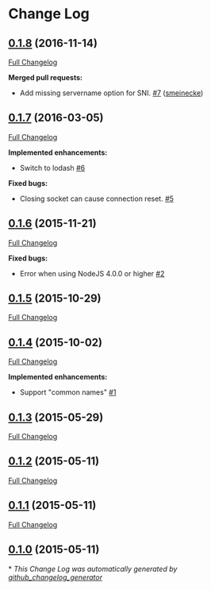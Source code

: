 # Change Log

## [0.1.8](https://github.com/iamthechad/sslinfo/tree/0.1.8) (2016-11-14)
[Full Changelog](https://github.com/iamthechad/sslinfo/compare/0.1.7...0.1.8)

**Merged pull requests:**

- Add missing servername option for SNI. [\#7](https://github.com/iamthechad/sslinfo/pull/7) ([smeinecke](https://github.com/smeinecke))

## [0.1.7](https://github.com/iamthechad/sslinfo/tree/0.1.7) (2016-03-05)
[Full Changelog](https://github.com/iamthechad/sslinfo/compare/0.1.6...0.1.7)

**Implemented enhancements:**

- Switch to lodash [\#6](https://github.com/iamthechad/sslinfo/issues/6)

**Fixed bugs:**

- Closing socket can cause connection reset. [\#5](https://github.com/iamthechad/sslinfo/issues/5)

## [0.1.6](https://github.com/iamthechad/sslinfo/tree/0.1.6) (2015-11-21)
[Full Changelog](https://github.com/iamthechad/sslinfo/compare/0.1.5...0.1.6)

**Fixed bugs:**

- Error when using NodeJS 4.0.0 or higher [\#2](https://github.com/iamthechad/sslinfo/issues/2)

## [0.1.5](https://github.com/iamthechad/sslinfo/tree/0.1.5) (2015-10-29)
[Full Changelog](https://github.com/iamthechad/sslinfo/compare/0.1.4...0.1.5)

## [0.1.4](https://github.com/iamthechad/sslinfo/tree/0.1.4) (2015-10-02)
[Full Changelog](https://github.com/iamthechad/sslinfo/compare/0.1.3...0.1.4)

**Implemented enhancements:**

- Support "common names" [\#1](https://github.com/iamthechad/sslinfo/issues/1)

## [0.1.3](https://github.com/iamthechad/sslinfo/tree/0.1.3) (2015-05-29)
[Full Changelog](https://github.com/iamthechad/sslinfo/compare/0.1.2...0.1.3)

## [0.1.2](https://github.com/iamthechad/sslinfo/tree/0.1.2) (2015-05-11)
[Full Changelog](https://github.com/iamthechad/sslinfo/compare/0.1.1...0.1.2)

## [0.1.1](https://github.com/iamthechad/sslinfo/tree/0.1.1) (2015-05-11)
[Full Changelog](https://github.com/iamthechad/sslinfo/compare/0.1.0...0.1.1)

## [0.1.0](https://github.com/iamthechad/sslinfo/tree/0.1.0) (2015-05-11)


\* *This Change Log was automatically generated by [github_changelog_generator](https://github.com/skywinder/Github-Changelog-Generator)*
